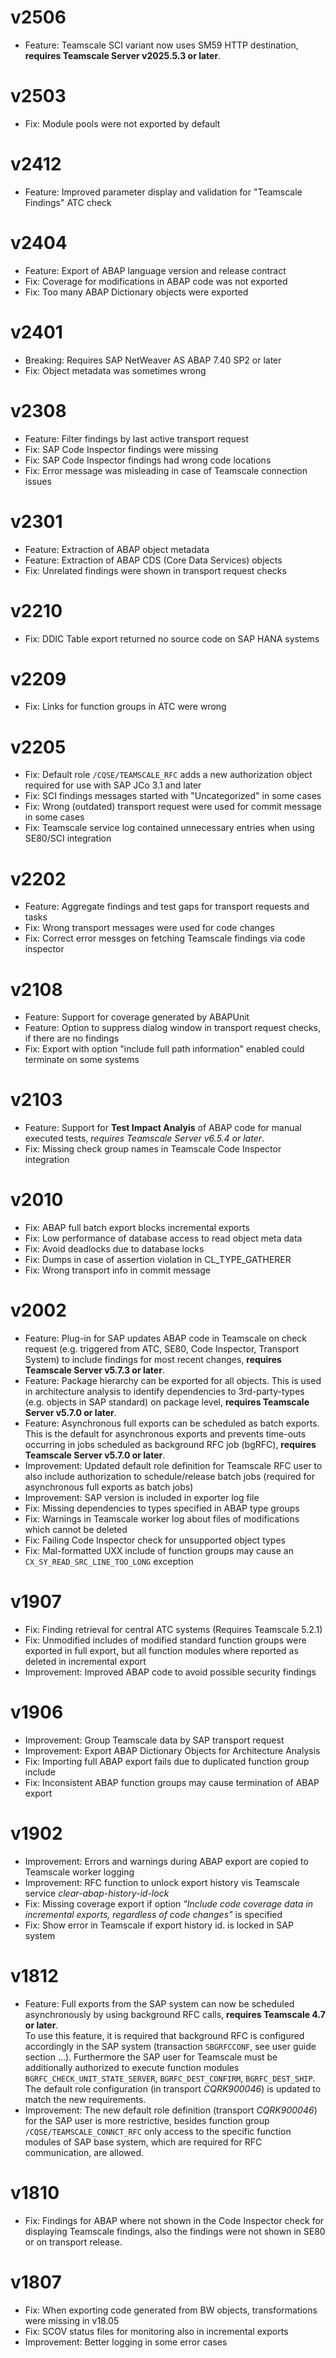 # v2506
* Feature: Teamscale SCI variant now uses SM59 HTTP destination, **requires Teamscale Server v2025.5.3 or later**.

# v2503
* Fix: Module pools were not exported by default

# v2412
* Feature: Improved parameter display and validation for "Teamscale Findings" ATC check

# v2404
* Feature: Export of ABAP language version and release contract
* Fix: Coverage for modifications in ABAP code was not exported
* Fix: Too many ABAP Dictionary objects were exported

# v2401
* Breaking: Requires SAP NetWeaver AS ABAP 7.40 SP2 or later
* Fix: Object metadata was sometimes wrong

# v2308
* Feature: Filter findings by last active transport request
* Fix: SAP Code Inspector findings were missing
* Fix: SAP Code Inspector findings had wrong code locations
* Fix: Error message was misleading in case of Teamscale connection issues

# v2301
* Feature: Extraction of ABAP object metadata
* Feature: Extraction of ABAP CDS (Core Data Services) objects
* Fix: Unrelated findings were shown in transport request checks

# v2210
* Fix: DDIC Table export returned no source code on SAP HANA systems

# v2209
* Fix: Links for function groups in ATC were wrong

# v2205
* Fix: Default role `/CQSE/TEAMSCALE_RFC` adds a new authorization object required for use with SAP JCo 3.1 and later
* Fix: SCI findings messages started with "Uncategorized" in some cases
* Fix: Wrong (outdated) transport request were used for commit message in some cases
* Fix: Teamscale service log contained unnecessary entries when using SE80/SCI integration

# v2202
* Feature: Aggregate findings and test gaps for transport requests and tasks
* Fix: Wrong transport messages were used for code changes
* Fix: Correct error messges on fetching Teamscale findings via code inspector

# v2108
* Feature: Support for coverage generated by ABAPUnit
* Feature: Option to suppress dialog window in transport request checks, if there are no findings
* Fix: Export with option "include full path information" enabled could terminate on some systems

# v2103
* Feature: Support for **Test Impact Analyis** of ABAP code for manual executed tests, *requires Teamscale Server v6.5.4 or later*.
* Fix: Missing check group names in Teamscale Code Inspector integration

# v2010
* Fix: ABAP full batch export blocks incremental exports
* Fix: Low performance of database access to read object meta data
* Fix: Avoid deadlocks due to database locks
* Fix: Dumps in case of assertion violation in CL_TYPE_GATHERER
* Fix: Wrong transport info in commit message

# v2002
* Feature: Plug-in for SAP updates ABAP code in Teamscale on check request (e.g. triggered from ATC, SE80, Code Inspector, Transport System) to include findings for most recent changes, **requires Teamscale Server v5.7.3 or later**.
* Feature: Package hierarchy can be exported for all objects. This is used in architecture analysis to identify dependencies to 3rd-party-types (e.g. objects in SAP standard) on package level, **requires Teamscale Server v5.7.0 or later**.
* Feature: Asynchronous full exports can be scheduled as batch exports. This is the default for asynchronous exports and prevents time-outs occurring in jobs scheduled as background RFC job (bgRFC), **requires Teamscale Server v5.7.0 or later**.
* Improvement: Updated default role definition for Teamscale RFC user to also include authorization to schedule/release batch jobs (required for asynchronous full exports as batch jobs)
* Improvement: SAP version is included in exporter log file
* Fix: Missing dependencies to types specified in ABAP type groups
* Fix: Warnings in Teamscale worker log about files of modifications which cannot be deleted
* Fix: Failing Code Inspector check for unsupported object types 
* Fix: Mal-formatted UXX include of function groups may cause an `CX_SY_READ_SRC_LINE_TOO_LONG` exception

# v1907
* Fix: Finding retrieval for central ATC systems (Requires Teamscale 5.2.1)
* Fix: Unmodified includes of modified standard function groups were exported in full export, but all function modules where reported as deleted in incremental export
* Improvement: Improved ABAP code to avoid possible security findings

# v1906
* Improvement: Group Teamscale data by SAP transport request
* Improvement: Export ABAP Dictionary Objects for Architecture Analysis
* Fix: Importing full ABAP export fails due to duplicated function group include
* Fix: Inconsistent ABAP function groups may cause termination of ABAP export

# v1902
* Improvement: Errors and warnings during ABAP export are copied to Teamscale worker logging 
* Improvement: RFC function to unlock export history vis Teamscale service *clear-abap-history-id-lock*
* Fix: Missing coverage export if option *"Include code coverage data in incremental exports, regardless of code changes"* is specified
* Fix: Show error in Teamscale if export history  id. is locked in SAP system

# v1812
* Feature: Full exports from the SAP system can now be scheduled asynchronously by using background RFC calls, **requires Teamscale 4.7 or later**.  
To use this feature, it is required that background RFC is configured accordingly in the SAP system (transaction `SBGRFCCONF`, see user guide section ...). Furthermore the SAP user for Teamscale must be additionally authorized to execute function modules `BGRFC_CHECK_UNIT_STATE_SERVER`, `BGRFC_DEST_CONFIRM`, `BGRFC_DEST_SHIP`. The default role configuration (in transport *CQRK900046*) is updated to match the new requirements.
* Improvement: The new default role definition (transport *CQRK900046*) for the SAP user is more restrictive, besides function group `/CQSE/TEAMSCALE_CONNCT_RFC` only access to the specific function modules of SAP base system, which are required for RFC communication, are allowed. 

# v1810
* Fix: Findings for ABAP where not shown in the Code Inspector check for displaying Teamscale findings, also the findings were not shown in SE80 or on transport release.

# v1807
* Fix: When exporting code generated from BW objects, transformations were missing in v18.05
* Fix: SCOV status files for monitoring also in incremental exports
* Improvement: Better logging in some error cases
